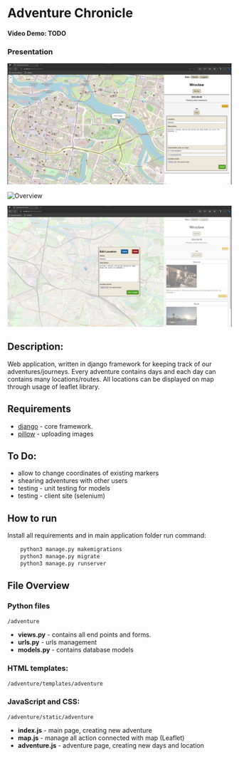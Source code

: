 # Adventure Chronicle
#### Video Demo: TODO
### Presentation

![Adding new location](presentation1.png)

![Overview](presentation2.png)

![editing location](presentation3.png)

## Description:
Web application, written in django framework for keeping track of our adventures/journeys. Every adventure contains days and each day can contains many locations/routes. All locations can be displayed on map through usage of leaflet library.

## Requirements
* [django](https://www.djangoproject.com/) - core framework.
* [pillow](https://pypi.org/project/Pillow/) - uploading images

## To Do:
* allow to change coordinates of existing markers
* shearing adventures with other users
* testing - unit testing for models 
* testing - client site (selenium)

## How to run

Install all requirements and in main application folder run command:

        python3 manage.py makemigrations
        python3 manage.py migrate
        python3 manage.py runserver

## File Overview

### Python files
```
/adventure
```
* **views.py** - contains all end points and forms. 
* **urls.py** - urls management   
* **models.py** - contains database models 

### HTML templates:
```
/adventure/templates/adventure
```
### JavaScript and CSS:
```
/adventure/static/adventure
```
* **index.js** - main page, creating new adventure
* **map.js** - manage all action connected with map (Leaflet)
* **adventure.js** - adventure page, creating new days and location 